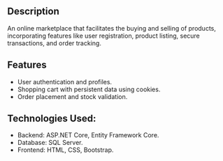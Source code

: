 ## Description
An online marketplace that facilitates the buying and selling of products, incorporating features like user registration, product listing, secure transactions, and order tracking.


## Features
- User authentication and profiles.
- Shopping cart with persistent data using cookies.
- Order placement and stock validation.

## Technologies Used:
- Backend: ASP.NET Core, Entity Framework Core.
- Database: SQL Server.
- Frontend: HTML, CSS, Bootstrap.



